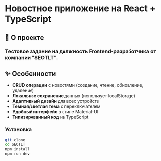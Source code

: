 # Новостное приложение на React + TypeScript

## 📌 О проекте

### Тестовое задание на должность Frontend-разработчика от компании "SEOTLT".

## ✨ Особенности

- **CRUD операции** с новостями (создание, чтение, обновление, удаление)
- **Локальное сохранение** данных (использует localStorage)
- **Адаптивный дизайн** для всех устройств
- **Темная/светлая тема** с переключателем
- **Удобный интерфейс** в стиле Material-UI
- **Типизированный код** на TypeScript


### Установка
```bash
git clone 
cd SEOTLT
npm install
npm run dev
```